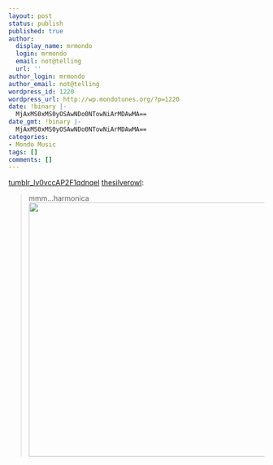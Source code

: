 ```yaml
---
layout: post
status: publish
published: true
author:
  display_name: mrmondo
  login: mrmondo
  email: not@telling
  url: ''
author_login: mrmondo
author_email: not@telling
wordpress_id: 1220
wordpress_url: http://wp.mondotunes.org/?p=1220
date: !binary |-
  MjAxMS0xMS0yOSAwNDo0NTowNiArMDAwMA==
date_gmt: !binary |-
  MjAxMS0xMS0yOSAwNDo0NTowNiArMDAwMA==
categories:
- Mondo Music
tags: []
comments: []
---
```

<a href='http://wp.mondotunes.org/wp-content/uploads/2011/11/tumblr_lv0vccAP2F1qdnqel.mp3' title='tumblr_lv0vccAP2F1qdnqel'>tumblr_lv0vccAP2F1qdnqel</a>
<a class="tumblr_blog" href="http://thesilverowl.tumblr.com/post/13116848550/mmm-harmonica" target="_nk">thesilverowl</a>:
<blockquote>
mmm…harmonica
<img src="http://www.arborcollective.com/wp-content/uploads/2009/10/Mason-Jennings.jpg" width="500" />
</blockquote>
